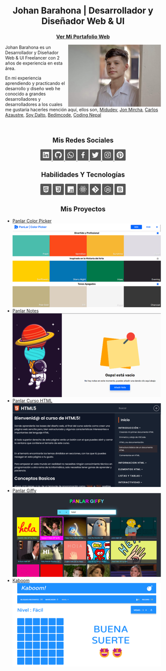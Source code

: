 <h1 align="center">Johan Barahona | Desarrollador y Diseñador Web & UI</h1>

<h3 align="center">
<a href="https://panlar.github.io">
Ver Mi Portafolio Web
</a>
</h3>

<img align="right" src="./img/profile.jpg" width="300px" >

Johan Barahona es un Desarrollador y Diseñador Web & UI Freelancer con 2 años de experiencia en esta área.

En mi experiencia aprendiendo y practicando el desarrollo y diseño web he conocido a grandes desarrolladores y desarrolladores a los cuales me gustaria hacerles mención aquí, ellos son, [Midudev](https://midu.dev/), [Jon Mircha](https://jonmircha.com/), [Carlos Azaustre](https://carlosazaustre.es/), [Soy Dalto](https://youtube.com/soydalto), [Bedimcode](https://youtube.com/bedimcode), [Coding Nepal](https://youtube.com/codingnepal)

<br>

<h2 align="center">Mis Redes Sociales</h2>
<div align="center">
  <a href="https://www.linkedin.com/in/johan-barahona-644508211/">
    <img width="36px" src="./svg/linkedin.svg" />
  </a>
  <a href="https://github.com/panlar">
    <img width="36px" src="./svg/github.svg" />
  </a>
  <a href="https://wa.me/50488969200">
    <img width="36px" src="./svg/whatsapp.svg" />
  </a>
  <a href="https://www.facebook.com/paul.barahona.940/">
    <img width="36px" src="./svg/facebook.svg" />
  </a>
  <a href="https://twitter.com/paul21dev">
    <img width="36px" src="./svg/twitter.svg" />
  </a>
  <a href="https://www.instagram.com/paul21barahona/">
    <img width="36px" src="./svg/instagram.svg" />
  </a>
  <a href="https://pin.it/7IEe4BO">
    <img width="36px" src="./svg/pinterest.svg" />
  </a>
</div>

<h2 align="center">Habilidades Y Tecnologías</h2>

<div align="center">
    <img width="36px" src="./svg/html.svg" />
    <img width="36px" src="./svg/css.svg" />
    <img width="36px" src="./svg/javascript.svg" />
    <img width="36px" src="./svg/react.svg" />
    <img width="36px" src="./svg/git.svg" />
    <img width="36px" src="./svg/node.svg" />
    <img width="36px" src="./svg/bootstrap.svg" />
</div>

<h2 align="center">Mis Proyectos</h2>

- [Panlar Color Picker](https://panlar.github.io/colorpicker) ![panlar color picker](./img/panlar-colorpicker.png)
- [Panlar Notes](https://react-notes-panlar.vercel.app/) ![panlar color picker](./img/panlar-notes.png)
- [Panlar Curso HTML](https://panlar.github.io/curso-html) ![panlar color picker](./img/panlar-cursohtml.png)
- [Panlar Giffy](https://giffy-panlar.vercel.app/) ![panlar color picker](./img/panlar-giffy.png)
- [Kaboom](https://panlar.github.io/kaboom) ![panlar color picker](./img/panlar-kaboom.png)

<!--
**panlar/panlar** is a ✨ _special_ ✨ repository because its `README.md` (this file) appears on your GitHub profile.

Here are some ideas to get you started:

- 🔭 I’m currently working on ...
- 🌱 I’m currently learning ...
- 👯 I’m looking to collaborate on ...
- 🤔 I’m looking for help with ...
- 💬 Ask me about ...
- 📫 How to reach me: ...
- 😄 Pronouns: ...
- ⚡ Fun fact: ...
-->

